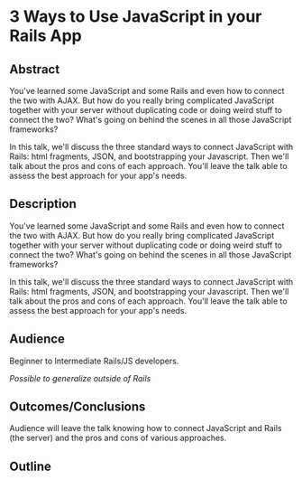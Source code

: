 # 3 Ways to Use JavaScript in your Rails App

## Abstract
You've learned some JavaScript and some Rails and even how to connect
the two with AJAX.  But how do you really bring complicated JavaScript
together with your server without duplicating code or doing weird
stuff to connect the two? What's going on behind the scenes in all those JavaScript frameworks?

In this talk, we'll discuss the three standard ways to connect
JavaScript with Rails: html fragments, JSON, and bootstrapping your
Javascript.  Then we'll talk about the pros and cons of each approach.
You'll leave the talk able to assess the best approach for your app's
needs.

## Description
You've learned some JavaScript and some Rails and even how to connect
the two with AJAX.  But how do you really bring complicated JavaScript
together with your server without duplicating code or doing weird
stuff to connect the two? What's going on behind the scenes in all those JavaScript frameworks?

In this talk, we'll discuss the three standard ways to connect
JavaScript with Rails: html fragments, JSON, and bootstrapping your
Javascript.  Then we'll talk about the pros and cons of each approach.
You'll leave the talk able to assess the best approach for your app's
needs.

## Audience
Beginner to Intermediate Rails/JS developers.

*Possible to generalize outside of Rails*

## Outcomes/Conclusions
Audience will leave the talk knowing how to connect JavaScript and
Rails (the server) and the pros and cons of various approaches.

## Outline

